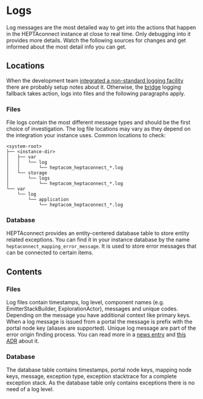 # Logs

Log messages are the most detailed way to get into the actions that happen in the HEPTAconnect instance at close to real time.
Only debugging into it provides more details.
Watch the following sources for changes and get informed about the most detail info you can get.


## Locations

When the development team [integrated a non-standard logging facility](../integrator/logging.md) there are probably setup notes about it.
Otherwise, the [bridge](../integrator/bridges.md) logging fallback takes action, logs into files and the following paragraphs apply.


### Files

File logs contain the most different message types and should be the first choice of investigation.
The log file locations may vary as they depend on the integration your instance uses.
Common locations to check:

```
<system-root>
├── <instance-dir>
│   ├── var
│   │   └── log
│   │       └── heptacom_heptaconnect_*.log
│   └── storage
│       └── logs
│           └── heptacom_heptaconnect_*.log
└── var
    └── log
        └── application
            └── heptacom_heptaconnect_*.log
```


### Database

HEPTAconnect provides an entity-centered database table to store entity related exceptions.
You can find it in your instance database by the name `heptaconnect_mapping_error_message`.
It is used to store error messages that can be connected to certain items.


## Contents

### Files

Log files contain timestamps, log level, component names (e.g. EmitterStackBuilder, ExplorationActor), messages and unique codes.
Depending on the message you have additional context like primary keys.
When a log message is issued from a portal the message is prefix with the portal node key (aliases are supported).
Unique log message are part of the error origin finding process.
You can read more in a [news entry](https://heptaconnect.io/news/2022-05-17-exception-and-log-message-codes/) and [this ADR](../../reference/adr/2021-09-06-exception-and-log-message-codes.md) about it.


### Database

The database table contains timestamps, portal node keys, mapping node keys, message, exception type, exception stacktrace for a complete exception stack.
As the database table only contains exceptions there is no need of a log level.
